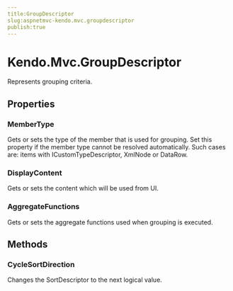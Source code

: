```yaml
---
title:GroupDescriptor
slug:aspnetmvc-kendo.mvc.groupdescriptor
publish:true
---
```


# Kendo.Mvc.GroupDescriptor
Represents grouping criteria.


## Properties
### MemberType
Gets or sets the type of the member that is used for grouping.
            Set this property if the member type cannot be resolved automatically.
            Such cases are: items with ICustomTypeDescriptor, XmlNode or DataRow.
### DisplayContent
Gets or sets the content which will be used from UI.
### AggregateFunctions
Gets or sets the aggregate functions used when grouping is executed.



## Methods

### CycleSortDirection
Changes the SortDescriptor to the next logical value.





